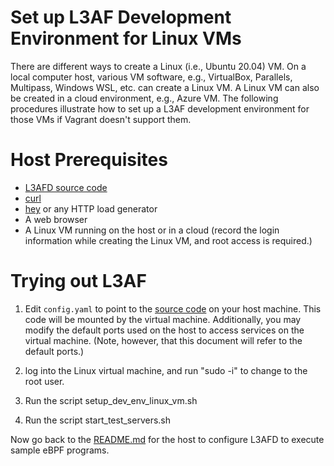 # Set up L3AF Development Environment for Linux VMs

There are different ways to create a Linux (i.e., Ubuntu 20.04) VM.  On a local computer host, various VM software, e.g., VirtualBox, Parallels, Multipass, Windows WSL, etc. can create a Linux VM.  A Linux VM can also be created in a cloud environment, e.g., Azure VM.  The following procedures illustrate how to set up a L3AF development environment for those VMs if Vagrant doesn't support them.

# Host Prerequisites

* [L3AFD source code](https://github.com/l3af-project/l3afd)
* [curl](https://curl.se/)
* [hey](https://github.com/rakyll/hey) or any HTTP load generator
* A web browser
* A Linux VM running on the host or in a cloud (record the login information while creating the Linux VM, and root access is required.)

# Trying out L3AF

1. Edit `config.yaml` to point to the [source code](https://github.com/l3af-project/l3afd) on your host machine. This
   code will be mounted by the virtual machine. Additionally, you may modify the
   default ports used on the host to access services on the virtual machine.
   (Note, however, that this document will refer to the default ports.)

2. log into the Linux virtual machine, and run "sudo -i" to change to the root user.

3. Run the script setup_dev_env_linux_vm.sh

4. Run the script start_test_servers.sh

Now go back to the [README.md](README.md) for the host to configure L3AFD to execute sample eBPF programs. 